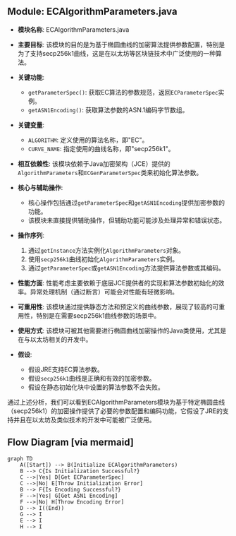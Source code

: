 ## Module: ECAlgorithmParameters.java
- **模块名称**: ECAlgorithmParameters.java

- **主要目标**: 该模块的目的是为基于椭圆曲线的加密算法提供参数配置，特别是为了支持secp256k1曲线，这是在以太坊等区块链技术中广泛使用的一种算法。

- **关键功能**:
  - `getParameterSpec()`: 获取EC算法的参数规范，返回`ECParameterSpec`实例。
  - `getASN1Encoding()`: 获取算法参数的ASN.1编码字节数组。

- **关键变量**:
  - `ALGORITHM`: 定义使用的算法名称，即"EC"。
  - `CURVE_NAME`: 指定使用的曲线名称，即"secp256k1"。

- **相互依赖性**: 该模块依赖于Java加密架构（JCE）提供的`AlgorithmParameters`和`ECGenParameterSpec`类来初始化算法参数。

- **核心与辅助操作**:
  - 核心操作包括通过`getParameterSpec`和`getASN1Encoding`提供加密参数的功能。
  - 该模块未直接提供辅助操作，但辅助功能可能涉及处理异常和错误状态。

- **操作序列**: 
  1. 通过`getInstance`方法实例化`AlgorithmParameters`对象。
  2. 使用`secp256k1`曲线初始化`AlgorithmParameters`实例。
  3. 通过`getParameterSpec`或`getASN1Encoding`方法提供算法参数或其编码。

- **性能方面**: 性能考虑主要依赖于底层JCE提供者的实现和算法参数初始化的效率。异常处理机制（通过断言）可能会对性能有轻微影响。

- **可重用性**: 该模块通过提供静态方法和预定义的曲线参数，展现了较高的可重用性，特别是在需要secp256k1曲线参数的场景中。

- **使用方式**: 该模块可被其他需要进行椭圆曲线加密操作的Java类使用，尤其是在与以太坊相关的开发中。

- **假设**:
  - 假设JRE支持EC算法参数。
  - 假设`secp256k1`曲线是正确和有效的加密参数。
  - 假设在静态初始化块中设置的算法参数不会失败。

通过上述分析，我们可以看到ECAlgorithmParameters模块为基于特定椭圆曲线（secp256k1）的加密操作提供了必要的参数配置和编码功能，它假设了JRE的支持并且在以太坊及类似技术的开发中可能被广泛使用。
## Flow Diagram [via mermaid]
```mermaid
graph TD
    A([Start]) --> B(Initialize ECAlgorithmParameters)
    B --> C{Is Initialization Successful?}
    C -->|Yes| D[Get ECParameterSpec]
    C -->|No| E[Throw Initialization Error]
    B --> F{Is Encoding Successful?}
    F -->|Yes| G[Get ASN1 Encoding]
    F -->|No| H[Throw Encoding Error]
    D --> I((End))
    G --> I
    E --> I
    H --> I
```
